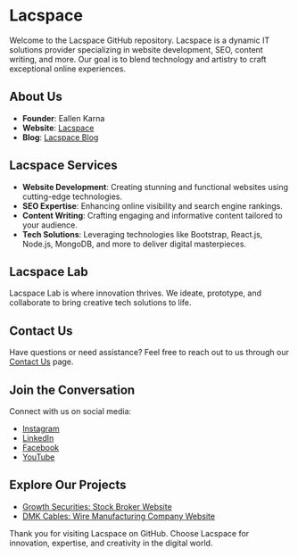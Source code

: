 # Lacspace

Welcome to the Lacspace GitHub repository. Lacspace is a dynamic IT solutions provider specializing in website development, SEO, content writing, and more. Our goal is to blend technology and artistry to craft exceptional online experiences.

## About Us

- **Founder**: Eallen Karna
- **Website**: [Lacspace](https://www.lacspace.com)
- **Blog**: [Lacspace Blog](https://github.com/lacspace/blogs/wiki)

## Lacspace Services

- **Website Development**: Creating stunning and functional websites using cutting-edge technologies.
- **SEO Expertise**: Enhancing online visibility and search engine rankings.
- **Content Writing**: Crafting engaging and informative content tailored to your audience.
- **Tech Solutions**: Leveraging technologies like Bootstrap, React.js, Node.js, MongoDB, and more to deliver digital masterpieces.

## Lacspace Lab

Lacspace Lab is where innovation thrives. We ideate, prototype, and collaborate to bring creative tech solutions to life.

## Contact Us

Have questions or need assistance? Feel free to reach out to us through our [Contact Us](https://github.com/lacspace/blogs/wiki/Contact-Us) page.

## Join the Conversation

Connect with us on social media:
- [Instagram](https://instagram.com/the_lacspace)
- [LinkedIn](https://linkedin.com/company/lacspace)
- [Facebook](https://facebook.com/lacspacetechnologies)
- [YouTube](https://youtube.com/@lacspaceofficial)

## Explore Our Projects

- [Growth Securities: Stock Broker Website](https://growthsec.com)
- [DMK Cables: Wire Manufacturing Company Website](https://dmkcables.com)

Thank you for visiting Lacspace on GitHub. Choose Lacspace for innovation, expertise, and creativity in the digital world.
